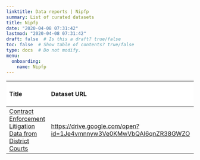 ```yaml
---
linktitle: Data reports | Nipfp
summary: List of curated datasets
title: Nipfp
date: "2020-04-08 07:31:42"
lastmod: "2020-04-08 07:31:42"
draft: false  # Is this a draft? true/false
toc: false  # Show table of contents? true/false
type: docs  # Do not modify.
menu:
  onboarding:
    name: Nipfp
---
```

<table class="table table-condensed table-responsive" style="margin-left: auto; margin-right: auto;">
 <thead>
  <tr>
   <th style="text-align:left;position: sticky; top:0; background-color: #FFFFFF;"> Title </th>
   <th style="text-align:left;position: sticky; top:0; background-color: #FFFFFF;"> Dataset URL </th>
   <th style="text-align:left;position: sticky; top:0; background-color: #FFFFFF;"> Dataset issue report </th>
   <th style="text-align:left;position: sticky; top:0; background-color: #FFFFFF;"> Data Issue Status </th>
  </tr>
 </thead>
<tbody>
  <tr>
   <td style="text-align:left;"> <a href="Contract-Enforcement-Litigation-Data-from-District-Courts" style="     ">Contract Enforcement Litigation Data from District Courts</a> </td>
   <td style="text-align:left;"> <a href="https://drive.google.com/open?id=1Je4vmnnyw3Ve0KMwVbQAl6qnZR38GWZO" style="     ">https://drive.google.com/open?id=1Je4vmnnyw3Ve0KMwVbQAl6qnZR38GWZO</a> </td>
   <td style="text-align:left;"> <a href="https://github.com/justicehub-in/justice-hub-docs/issues/7" style="     ">https://github.com/justicehub-in/justice-hub-docs/issues/7</a> </td>
   <td style="text-align:left;"> Open </td>
  </tr>
</tbody>
</table>
